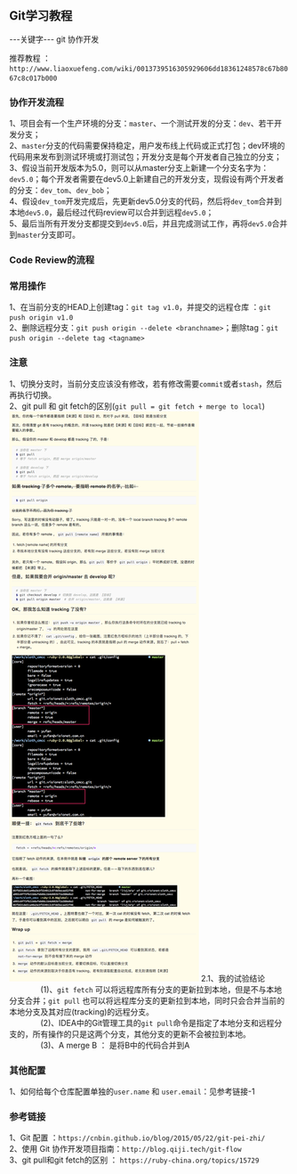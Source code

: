 ## Git学习教程
---关键字--- git 协作开发

推荐教程 ：`http://www.liaoxuefeng.com/wiki/0013739516305929606dd18361248578c67b8067c8c017b000`

### 协作开发流程
1、项目会有一个生产环境的分支：`master`、一个测试开发的分支：`dev`、若干开发分支； <br/>
2、`master`分支的代码需要保持稳定，用户发布线上代码或正式打包；dev环境的代码用来发布到测试环境或打测试包；开发分支是每个开发者自己独立的分支； <br/>
3、假设当前开发版本为5.0，则可以从master分支上新建一个分支名字为：`dev5.0`；每个开发者需要在dev5.0上新建自己的开发分支，现假设有两个开发者的分支：`dev_tom`、`dev_bob`； <br/>
4、假设`dev_tom`开发完成后，先更新dev5.0分支的代码，然后将`dev_tom`合并到本地`dev5.0`，最后经过代码review可以合并到远程`dev5.0`； <br/>
5、最后当所有开发分支都提交到`dev5.0`后，并且完成测试工作，再将`dev5.0`合并到`master`分支即可。 <br/>

### Code Review的流程


### 常用操作
1、在当前分支的HEAD上创建tag：`git tag v1.0`，并提交的远程仓库 ：`git push origin v1.0`<br/>
2、删除远程分支：`git push origin --delete <branchname>`；删除tag：`git push origin --delete tag <tagname>`

### 注意
1、切换分支时，当前分支应该没有修改，若有修改需要`commit`或者`stash`，然后再执行切换。 <br/>
2、git pull 和 git fetch的区别(`git pull = git fetch + merge to local`)
![](images/git_1.png)
2.1、我的试验结论 <br/>
&emsp;&emsp;&emsp;&emsp;(1)、`git fetch` 可以将远程库所有分支的更新拉到本地，但是不与本地分支合并；`git pull` 也可以将远程库分支的更新拉到本地，同时只会合并当前的本地分支及其对应(tracking)的远程分支。 <br/>
&emsp;&emsp;&emsp;&emsp;(2)、IDEA中的Git管理工具的`git pull`命令是指定了本地分支和远程分支的，所有操作的只是这两个分支，其他分支的更新不会被拉到本地。 <br/>
&emsp;&emsp;&emsp;&emsp;(3)、A merge B ： 是将B中的代码合并到A

### 其他配置
1、如何给每个仓库配置单独的`user.name` 和 `user.email`：见参考链接-1

### 参考链接
1、Git 配置 ：`https://cnbin.github.io/blog/2015/05/22/git-pei-zhi/` <br/>
2、使用 Git 协作开发项目指南：`http://blog.qiji.tech/git-flow` <br/>
3、git pull和git fetch的区别 ： `https://ruby-china.org/topics/15729`
